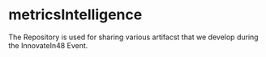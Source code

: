 # metricsIntelligence

The Repository is used for sharing various artifacst that we develop during the InnovateIn48 Event.
